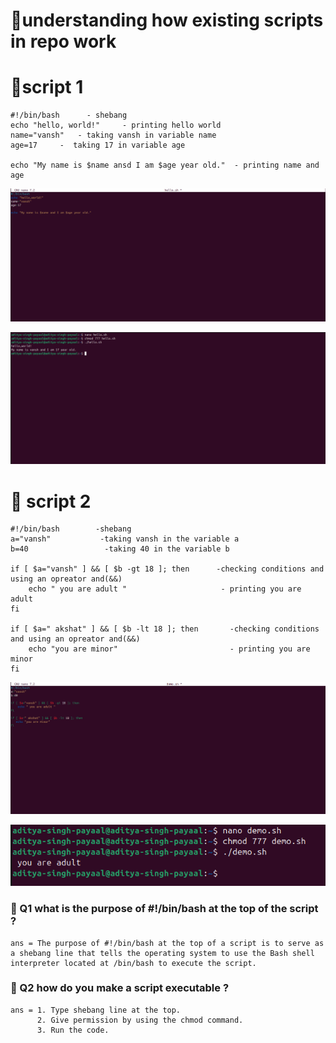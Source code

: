 # 🔧understanding how existing scripts in repo work

# 🔧script 1

  ```
 #!/bin/bash      - shebang
 echo "hello, world!"     - printing hello world
 name="vansh"   - taking vansh in variable name
 age=17     -  taking 17 in variable age 

 echo "My name is $name ansd I am $age year old."  - printing name and age
```
![alt text](<../images/Screenshot from 2025-09-08 18-13-06.png>)

![alt text](<../images/Screenshot from 2025-09-08 18-16-49.png>)
# 🔧 script 2

```
#!/bin/bash        -shebang
a="vansh"           -taking vansh in the variable a
b=40                 -taking 40 in the variable b

if [ $a="vansh" ] && [ $b -gt 18 ]; then      -checking conditions and using an opreator and(&&)
    echo " you are adult "                     - printing you are adult
fi

if [ $a=" akshat" ] && [ $b -lt 18 ]; then       -checking conditions and using an opreator and(&&)
    echo "you are minor"                         - printing you are minor
fi

```
![alt text](<../images/Screenshot from 2025-09-08 18-26-42.png>)

![alt text](<../images/Screenshot from 2025-09-08 18-31-50.png>)


### 🔧 Q1 what is the purpose of #!/bin/bash at the top of the script ?
    ans = The purpose of #!/bin/bash at the top of a script is to serve as a shebang line that tells the operating system to use the Bash shell interpreter located at /bin/bash to execute the script.

### 🔧 Q2 how do you make a script executable ?
    ans = 1. Type shebang line at the top.
          2. Give permission by using the chmod command.
          3. Run the code.